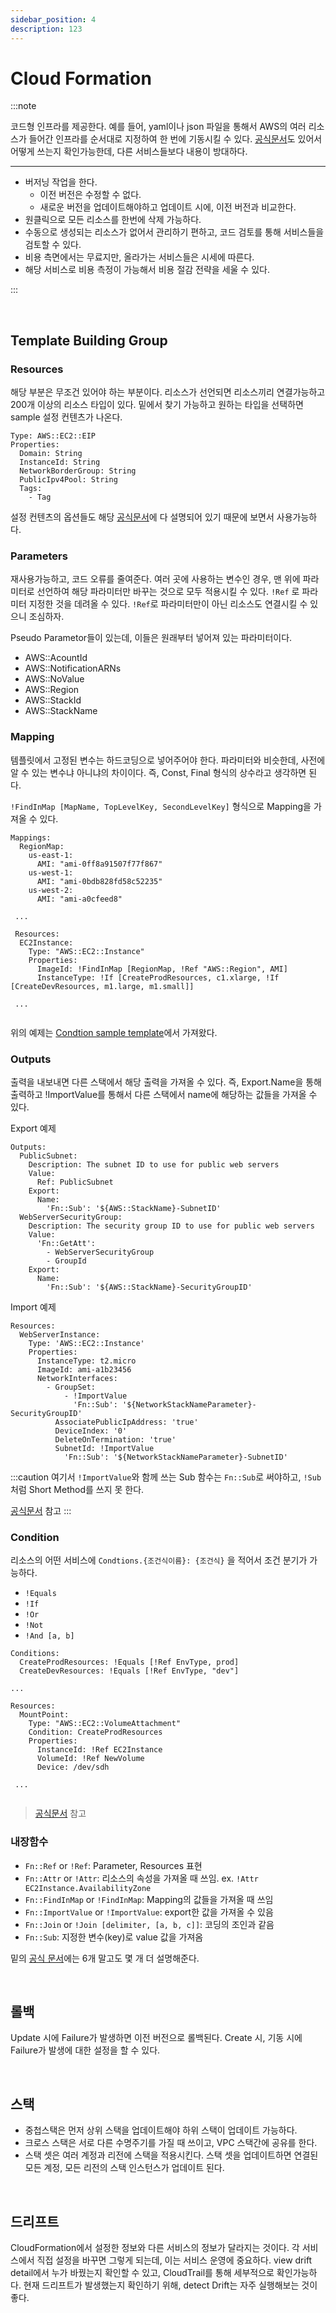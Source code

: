 ```yaml
---
sidebar_position: 4
description: 123
---
```


# Cloud Formation

:::note

코드형 인프라를 제공한다. 예를 들어, yaml이나 json 파일을 통해서 AWS의 여러 리소스가 들어간 인프라를 순서대로 지정하여 한 번에 기동시킬 수 있다. [공식문서](https://docs.aws.amazon.com/cloudformation/index.html)도 있어서 어떻게 쓰는지 확인가능한데, 다른 서비스들보다 내용이 방대하다.

---

* 버저닝 작업을 한다.
  * 이전 버전은 수정할 수 없다.
  * 새로운 버전을 업데이트해야하고 업데이트 시에, 이전 버전과 비교한다.
* 원클릭으로 모든 리소스를 한번에 삭제 가능하다.
* 수동으로 생성되는 리소스가 없어서 관리하기 편하고, 코드 검토를 통해 서비스들을 검토할 수 있다.
* 비용 측면에서는 무료지만, 올라가는 서비스들은 시세에 따른다.
* 해당 서비스로 비용 측정이 가능해서 비용 절감 전략을 세울 수 있다.

:::

<br />


## Template Building Group

### Resources

해당 부분은 무조건 있어야 하는 부분이다. 리소스가 선언되면 리소스끼리 연결가능하고 200개 이상의 리소스 타입이 있다. 밑에서 찾기 가능하고 원하는 타입을 선택하면 sample 설정 컨텐츠가 나온다.

```
Type: AWS::EC2::EIP
Properties: 
  Domain: String
  InstanceId: String
  NetworkBorderGroup: String
  PublicIpv4Pool: String
  Tags: 
    - Tag
```

설정 컨텐츠의 옵션들도 해당 [공식문서](https://docs.aws.amazon.com/ko_kr/AWSCloudFormation/latest/UserGuide/aws-template-resource-type-ref.html)에 다 설명되어 있기 때문에 보면서 사용가능하다.

### Parameters

재사용가능하고, 코드 오류를 줄여준다. 여러 곳에 사용하는 변수인 경우, 맨 위에 파라미터로 선언하여 해당 파라미터만 바꾸는 것으로 모두 적용시킬 수 있다. `!Ref` 로 파라미터 지정한 것을 데려올 수 있다. `!Ref`로 파라미터만이 아닌 리소스도 연결시킬 수 있으니 조심하자.

Pseudo Parametor들이 있는데, 이들은 원래부터 넣어져 있는 파라미터이다.

* AWS::AcountId
* AWS::NotificationARNs
* AWS::NoValue
* AWS::Region
* AWS::StackId
* AWS::StackName


### Mapping

템플릿에서 고정된 변수는 하드코딩으로 넣어주어야 한다. 파라미터와 비슷한데, 사전에 알 수 있는 변수냐 아니냐의 차이이다. 즉, Const, Final 형식의 상수라고 생각하면 된다.

`!FindInMap [MapName, TopLevelKey, SecondLevelKey]` 형식으로 Mapping을 가져올 수 있다.

```
Mappings:
  RegionMap:
    us-east-1:
      AMI: "ami-0ff8a91507f77f867"
    us-west-1:
      AMI: "ami-0bdb828fd58c52235"
    us-west-2:
      AMI: "ami-a0cfeed8"
      
 ...
      
 Resources:
  EC2Instance:
    Type: "AWS::EC2::Instance"
    Properties:
      ImageId: !FindInMap [RegionMap, !Ref "AWS::Region", AMI]
      InstanceType: !If [CreateProdResources, c1.xlarge, !If [CreateDevResources, m1.large, m1.small]] 
 
 ...
 
```

위의 예제는 [Condtion sample template](https://docs.aws.amazon.com/AWSCloudFormation/latest/UserGuide/conditions-sample-templates.html)에서 가져왔다.

### Outputs

출력을 내보내면 다른 스택에서 해당 출력을 가져올 수 있다. 즉, Export.Name을 통해 출력하고 !ImportValue를 통해서 다른 스택에서 name에 해당하는 값들을 가져올 수 있다.

Export 예제

```
Outputs:
  PublicSubnet:
    Description: The subnet ID to use for public web servers
    Value:
      Ref: PublicSubnet
    Export:
      Name:
        'Fn::Sub': '${AWS::StackName}-SubnetID'
  WebServerSecurityGroup:
    Description: The security group ID to use for public web servers
    Value:
      'Fn::GetAtt':
        - WebServerSecurityGroup
        - GroupId
    Export:
      Name:
        'Fn::Sub': '${AWS::StackName}-SecurityGroupID'
```

Import 예제

```
Resources:
  WebServerInstance:
    Type: 'AWS::EC2::Instance'
    Properties:
      InstanceType: t2.micro
      ImageId: ami-a1b23456
      NetworkInterfaces:
        - GroupSet:
            - !ImportValue 
              'Fn::Sub': '${NetworkStackNameParameter}-SecurityGroupID'
          AssociatePublicIpAddress: 'true'
          DeviceIndex: '0'
          DeleteOnTermination: 'true'
          SubnetId: !ImportValue 
            'Fn::Sub': '${NetworkStackNameParameter}-SubnetID'
```

:::caution
여기서 `!ImportValue`와 함께 쓰는 Sub 함수는 `Fn::Sub`로 써야하고, `!Sub` 처럼 Short Method를 쓰지 못 한다.

[공식문서](https://docs.aws.amazon.com/AWSCloudFormation/latest/UserGuide/intrinsic-function-reference-importvalue.html) 참고
:::
### Condition

리소스의 어떤 서비스에 `Condtions.{조건식이름}: {조건식}` 을 적어서 조건 분기가 가능하다.

* `!Equals`
* `!If`
* `!Or`
* `!Not`
* `!And [a, b]`

```
Conditions:
  CreateProdResources: !Equals [!Ref EnvType, prod]
  CreateDevResources: !Equals [!Ref EnvType, "dev"]

...

Resources: 
  MountPoint:
    Type: "AWS::EC2::VolumeAttachment"
    Condition: CreateProdResources
    Properties:
      InstanceId: !Ref EC2Instance
      VolumeId: !Ref NewVolume
      Device: /dev/sdh
 
 ...
 
```

> [공식문서](https://docs.aws.amazon.com/AWSCloudFormation/latest/UserGuide/conditions-sample-templates.html) 참고



### 내장함수

* `Fn::Ref` or `!Ref`: Parameter, Resources 표현
* `Fn::Attr` or `!Attr`: 리소스의 속성을 가져올 때 쓰임. ex. `!Attr EC2Instance.AvailabilityZone`
* `Fn::FindInMap` or `!FindInMap`: Mapping의 값들을 가져올 때 쓰임
* `Fn::ImportValue` or `!ImportValue`: export한 값을 가져올 수 있음
* `Fn::Join` or `!Join [delimiter, [a, b, c]]`: 코딩의 조인과 같음
* `Fn::Sub`: 지정한 변수(key)로 value 값을 가져옴

밑의 [공식 문서](https://docs.aws.amazon.com/AWSCloudFormation/latest/UserGuide/intrinsic-function-reference-findinmap.html)에는 6개 말고도 몇 개 더 설명해준다.

<br />


## 롤백

Update 시에 Failure가 발생하면 이전 버전으로 롤백된다. Create 시, 기동 시에 Failure가 발생에 대한 설정을 할 수 있다.

<br />

## 스택

* 중첩스택은 먼저 상위 스택을 업데이트해야 하위 스택이 업데이트 가능하다.
* 크로스 스택은 서로 다른 수명주기를 가질 때 쓰이고, VPC 스택간에 공유를 한다.
* 스택 셋은 여러 계정과 리전에 스택을 적용시킨다. 스택 셋을 업데이트하면 연결된 모든 계정, 모든 리전의 스택 인스턴스가 업데이트 된다.

<br />

## 드리프트

CloudFormation에서 설정한 정보와 다른 서비스의 정보가 달라지는 것이다. 각 서비스에서 직접 설정을 바꾸면 그렇게 되는데, 이는 서비스 운영에 중요하다. view drift detail에서 누가 바꿨는지 확인할 수 있고, CloudTrail를 통해 세부적으로 확인가능하다. 현재 드리프트가 발생했는지 확인하기 위해, detect Drift는 자주 실행해보는 것이 좋다.

<br />
